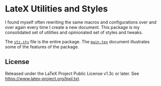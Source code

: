 # LateX Utilities and Styles

I found myself often rewriting the same macros and configurations over and over
again every time I create a new document. This package is my consolidated set
of utilities and opinionated set of styles and tweaks.

The [`stz.sty`](./stz.sty) file is the entire package. The
[`main.tex`](./main.tex) document illustrates some of the features of the
package.

## License

Released under the LaTeX Project Public License v1.3c or later. See
https://www.latex-project.org/lppl.txt.
